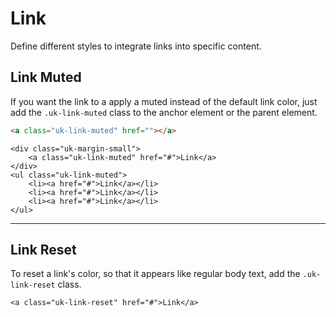 # Link

<p class="uk-text-lead">Define different styles to integrate links into specific content.</p>

## Link Muted

If you want the link to a apply a muted instead of the default link color, just add the `.uk-link-muted` class to the anchor element or the parent element.

```html
<a class="uk-link-muted" href=""></a>
```

```example
<div class="uk-margin-small">
    <a class="uk-link-muted" href="#">Link</a>
</div>
<ul class="uk-link-muted">
    <li><a href="#">Link</a></li>
    <li><a href="#">Link</a></li>
    <li><a href="#">Link</a></li>
</ul>
```

***

## Link Reset

To reset a link's color, so that it appears like regular body text, add the `.uk-link-reset` class.

```example
<a class="uk-link-reset" href="#">Link</a>
```